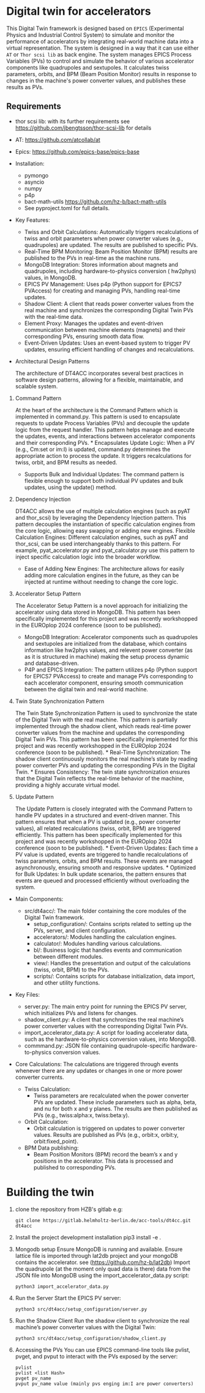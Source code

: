 # Digital twin for accelerators

This Digital Twin framework is designed based on `EPICS` (Experimental Physics and Industrial Control System)  to
simulate and monitor the performance of accelerators
by integrating real-world machine data into a virtual representation.
The system is designed in a way that it can use either `AT` or `Thor scsi lib` as back engine.
The system manages EPICS Process Variables (PVs) to control and simulate the behavior of various accelerator
components like quadrupoles and sextupoles.
It calculates twiss parameters, orbits, and BPM (Beam Position Monitor)
results in response to changes in the machine's power converter values, and publishes these results as PVs.

## Requirements

* thor scsi lib: with its further requirements
  see https://github.com/jbengtsson/thor-scsi-lib for
  details

* AT: https://github.com/atcollab/at
* Epics:    https://github.com/epics-base/epics-base

* Installation:
    * pymongo
    * asyncio
    * numpy
    * p4p
    * bact-math-utils https://github.com/hz-b/bact-math-utils
    * See pyproject.toml for full details.

* Key Features:
    * Twiss and Orbit Calculations: Automatically triggers recalculations of twiss and orbit parameters when power
      converter values (e.g., quadrupoles) are updated. The results are published to specific PVs.
    * Real-Time BPM Monitoring: Beam Position Monitor (BPM) results are published to the PVs in real-time as the machine
      runs.
    * MongoDB Integration: Stores information about magnets and quadrupoles, including hardware-to-physics conversion (
      hw2phys) values, in MongoDB.
    * EPICS PV Management: Uses p4p (Python support for EPICS7 PVAccess) for creating and managing PVs, handling
      real-time updates.
    * Shadow Client: A client that reads power converter values from the real machine and synchronizes the corresponding
      Digital Twin PVs with the real-time data.
    * Element Proxy: Manages the updates and event-driven communication between machine elements (magnets) and their
      corresponding PVs, ensuring smooth data flow.
    * Event-Driven Updates: Uses an event-based system to trigger PV updates, ensuring efficient handling of changes and
      recalculations.

* Architectural Design Patterns

  The architecture of DT4ACC incorporates several best practices in software design patterns, allowing for a flexible,
  maintainable, and scalable system.

1. Command Pattern

    At the heart of the architecture is the Command Pattern which is implemented in command.py.
    This pattern is used to encapsulate requests to update Process Variables (PVs) and decouple the update logic from the
    request handler.
    This pattern helps manage and execute the updates, events, and interactions between accelerator components and their
    corresponding PVs.
        * Encapsulates Update Logic: When a PV (e.g., Cm:set or im:I) is updated, command.py determines the appropriate action to
    process the update. It triggers recalculations for twiss, orbit, and BPM results as needed.
      * Supports Bulk and Individual Updates: The command pattern is flexible enough to support
      both individual PV updates and bulk updates, using the update() method.

2. Dependency Injection

   DT4ACC allows the use of multiple calculation engines (such as pyAT and thor_scsi) by leveraging the Dependency
   Injection pattern.
   This pattern decouples the instantiation of specific calculation engines from the core logic,
   allowing easy swapping or adding new engines.
      Flexible Calculation Engines: Different calculation engines, such as pyAT and thor_scsi,
      can be used interchangeably thanks to this pattern. For example, pyat_accelerator.py and pyat_calculator.py
      use this pattern to inject specific calculation logic into the broader workflow.
    * Ease of Adding New Engines: The architecture allows for easily adding more calculation engines in the future,
      as they can be injected at runtime without needing to change the core logic.

3. Accelerator Setup Pattern

    The Accelerator Setup Pattern is a novel approach for initializing the accelerator using data stored in MongoDB.
    This pattern has been specifically implemented for this project and was recently workshopped
    in the EUROplop 2024 conference (soon to be published).
      * MongoDB Integration: Accelerator components such as quadrupoles and sextupoles are initialized from the database,
      which contains information like hw2phys values, and relevent power converter (as as it is structured in machine)
      making the setup process dynamic and database-driven.
      * P4P and EPICS Integration: The pattern utilizes p4p (Python support for EPICS7 PVAccess)
      to create and manage PVs corresponding to each accelerator component, ensuring smooth communication
      between the digital twin and real-world machine.

4. Twin State Synchronization Pattern

   The Twin State Synchronization Pattern is used to synchronize the state of the Digital Twin with the real machine.
   This pattern is partially implemented through the shadow client,
   which reads real-time power converter values from the machine and updates the corresponding Digital Twin PVs.
   This pattern has been specifically implemented for this project and was recently workshopped
   in the EUROplop 2024 conference (soon to be published).
        * Real-Time Synchronization: The shadow client continuously monitors the real machine’s state
          by reading power converter PVs and updating the corresponding PVs in the Digital Twin.
        * Ensures Consistency: The twin state synchronization ensures that the Digital Twin reflects
          the real-time behavior of the machine, providing a highly accurate virtual model.

5. Update Pattern

   The Update Pattern is closely integrated with the Command Pattern to handle PV updates in a structured and
   event-driven manner.
   This pattern ensures that when a PV is updated (e.g., power converter values),
   all related recalculations (twiss, orbit, BPM) are triggered efficiently.
   This pattern has been specifically implemented for this project and was recently workshopped
   in the EUROplop 2024 conference (soon to be published).
        * Event-Driven Updates: Each time a PV value is updated, events are triggered to handle
          recalculations of twiss parameters, orbits, and BPM results.
          These events are managed asynchronously, ensuring smooth and responsive updates.
        * Optimized for Bulk Updates: In bulk update scenarios, the pattern ensures that events
          are queued and processed efficiently without overloading the system.

* Main Components:
    * src/dt4acc/: The main folder containing the core modules of the Digital Twin framework.
        * setup_configuration/: Contains scripts related to setting up the PVs, server, and client configuration.
        * accelerators/: Modules handling the calculation engines.
        * calculator/: Modules handling various calculations.
        * bl/: Business logic that handles events and communication between different modules.
        * view/: Handles the presentation and output of the calculations (twiss, orbit, BPM) to the PVs.
        * scripts/: Contains scripts for database initialization, data import, and other utility functions.
* Key Files:
    * server.py: The main entry point for running the EPICS PV server, which initializes PVs and listens for changes.
    * shadow_client.py: A client that synchronizes the real machine’s power converter values with the corresponding
      Digital Twin PVs.
    * import_accelerator_data.py: A script for loading accelerator data, such as the hardware-to-physics conversion
      values, into MongoDB.
    * commmand.py: JSON file containing quadrupole-specific hardware-to-physics conversion values.

* Core Calculations: The calculations are triggered through events whenever there are any updates or changes in one or
  more power converter currents.
    * Twiss Calculation:
        * Twiss parameters are recalculated when the power converter PVs are updated. These include parameters such as
          alpha, beta, and nu for both x and y planes. The results are then published as PVs (e.g., twiss:alpha:x,
          twiss:beta:y).
    * Orbit Calculation:
        * Orbit calculation is triggered on updates to power converter values. Results are published as PVs (e.g.,
          orbit:x, orbit:y, orbit:fixed_point).
    * BPM Data publishing:
        * Beam Position Monitors (BPM) record the beam’s x and y positions in the accelerator. This data is processed
          and published to corresponding PVs.

# Building the twin

1. clone the repository from HZB's gitlab e.g:

   ```shell
   git clone https://gitlab.helmholtz-berlin.de/acc-tools/dt4cc.git dt4acc
   ```

2. Install the project
   development installation
   pip3 install -e .

3. Mongodb setup
   Ensure MongoDB is running and available.
   Ensure lattice file is imported through lat2db project and your mongoDB contains the accelerator.
   see (https://github.com/hz-b/lat2db)
   Import the quadrupole (at the moment only quad data is there)
   data from the JSON file into MongoDB using the import_accelerator_data.py script:

     ```shell
     python3 import_accelerator_data.py
     ```
4. Run the Server
   Start the EPICS PV server:

     ```shell
     python3 src/dt4acc/setup_configuration/server.py
     ```

5. Run the Shadow Client
   Run the shadow client to synchronize the real machine’s power converter values with the Digital Twin:

     ```shell
     python3 src/dt4acc/setup_configuration/shadow_client.py
     ```

6. Accessing the PVs
   You can use EPICS command-line tools like pvlist, pvget, and pvput to interact with the PVs exposed by the server:

     ```shell
     pvlist
     pvlist <list Hash>
     pvget pv_name
     pvput pv_name value (mainly pvs enging im:I are power converters)
     ```